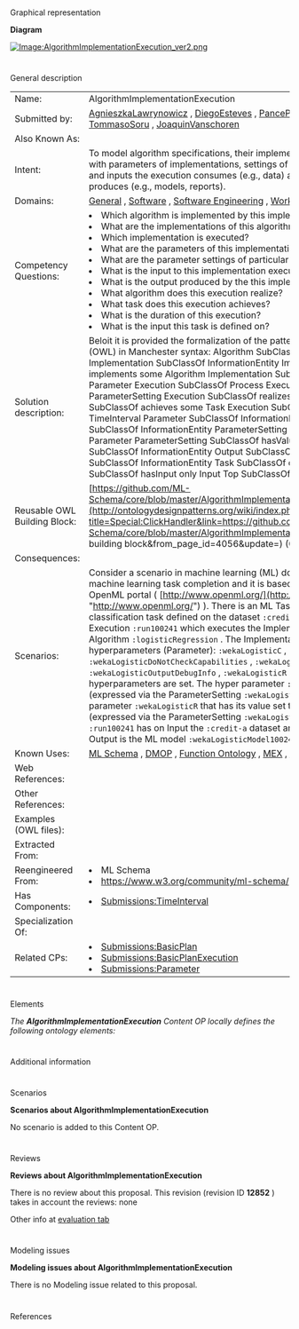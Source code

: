 # 

 Graphical representation



__Diagram__ 





[![Image:AlgorithmImplementationExecution_ver2.png](../images/2/2b/AlgorithmImplementationExecution_ver2.png)](../Image/AlgorithmImplementationExecution_ver2.png "Image:AlgorithmImplementationExecution_ver2.png")





# 

 General description




|  |  |
| --- | --- |
|  Name:  |  AlgorithmImplementationExecution  |
|  Submitted by:  | [AgnieszkaLawrynowicz](../User/AgnieszkaLawrynowicz "User:AgnieszkaLawrynowicz")  , [DiegoEsteves](http://ontologydesignpatterns.org/wiki/index.php?title=User:DiegoEsteves&action=edit&redlink=1 "User:DiegoEsteves (not yet written)")  , [PancePanov](http://ontologydesignpatterns.org/wiki/index.php?title=User:PancePanov&action=edit&redlink=1 "User:PancePanov (not yet written)")  , [SasoDzeroski](http://ontologydesignpatterns.org/wiki/index.php?title=User:SasoDzeroski&action=edit&redlink=1 "User:SasoDzeroski (not yet written)")  , [TommasoSoru](http://ontologydesignpatterns.org/wiki/index.php?title=User:TommasoSoru&action=edit&redlink=1 "User:TommasoSoru (not yet written)")  , [JoaquinVanschoren](http://ontologydesignpatterns.org/wiki/index.php?title=User:JoaquinVanschoren&action=edit&redlink=1 "User:JoaquinVanschoren (not yet written)")  |
|  Also Known As:  |  |
|  Intent:  |  To model algorithm specifications, their implementations and executions, together with parameters of implementations, settings of the parameters for the execution, and inputs the execution consumes (e.g., data) and outputs the execution produces (e.g., models, reports).  |
|  Domains:  | [General](../Community/General "Community:General")  , [Software](../Community/Software "Community:Software")  , [Software Engineering](../Community/Software_Engineering "Community:Software Engineering")  , [Workflow](../Community/Workflow "Community:Workflow")  |
|  Competency Questions:  | <li>       Which algorithm is implemented by this implementation?      </li><li>       What are the implementations of this algorithm?      </li><li>       Which implementation is executed?      </li><li>       What are the parameters of this implementation?      </li><li>       What are the parameter settings of particular parameters in this execution?      </li><li>       What is the input to this implementation execution?      </li><li>       What is the output produced by the this implementation execution?      </li><li>       What algorithm does this execution realize?      </li><li>       What task does this execution achieves?      </li><li>       What is the duration of this execution?      </li><li>       What is the input this task is defined on?      </li> |
|  Solution description:  |  Beloit it is provided the formalization of the pattern in the Web Ontology Language (OWL) in Manchester syntax:  Algorithm SubClassOf InformationEntity  Implementation SubClassOf InformationEntity  Implementation SubClassOf implements some Algorithm  Implementation SubClassOf hasParameter some Parameter  Execution SubClassOf Process  Execution SubClassOf hasInput some ParameterSetting  Execution SubClassOf realizes some Algorithm  Execution SubClassOf achieves some Task  Execution SubClassOf hasDuration some TimeInterval  Parameter SubClassOf InformationEntity  ParameterSetting SubClassOf InformationEntity  ParameterSetting SubClassOf specifiedBy some Parameter  ParameterSetting SubClassOf hasValue some rdfs:Literal  Input SubClassOf InformationEntity  Output SubClassOf InformationEntity  Task SubClassOf InformationEntity  Task SubClassOf definedOn some Input  Top SubClassOf hasInput only Input  Top SubClassOf hasOutput only Output  |
|  Reusable OWL Building Block:  | [https://github.com/ML-Schema/core/blob/master/AlgorithmImplementationExecution.owl](http://ontologydesignpatterns.org/wiki/index.php?title=Special:ClickHandler&link=https://github.com/ML-Schema/core/blob/master/AlgorithmImplementationExecution.owl&message=OWL building block&from_page_id=4056&update=)  (0)  |
|  Consequences:  |  |
|  Scenarios:  |  Consider a scenario in machine learning (ML) domain. The scenario deals with a machine learning task completion and it is based on an example derived from the OpenML portal ( [http://www.openml.org/](http://www.openml.org/ "http://www.openml.org/")  ).  There is an ML Task `:task29`  which is a supervised classification task defined on the dataset `:credit-a`  . This task is achieved by the Execution `:run100241`  which executes the Implementation `:wekaLogistic`  of the Algorithm `:logisticRegression`  .  The Implementation `:wekaLogistic`  has five hyperparameters (Parameter): `:wekaLogisticC`  , `:wekaLogisticDoNotCheckCapabilities`  , `:wekaLogisticM`  , `:wekaLogisticOutputDebugInfo`  , `:wekaLogisticR`  . The values of two of these hyperparameters are set. The hyper parameter `:wekaLogisticM`  has value set to -1 (expressed via the ParameterSetting `:wekaLogisticMSetting29`  ), and the hyper parameter `:wekaLogisticR`  that has its value set to `"1.0E-8"^^xsd:float`  (expressed via the ParameterSetting `:wekaLogisticRSetting29`  ).  The Execution `:run100241`  has on Input the `:credit-a`  dataset and the parameter settings and its Output is the ML model `:wekaLogisticModel100241`  .  |
|  Known Uses:  | [ML Schema](http://ML%20Schema "http://ML%20Schema")  , [DMOP](http://DMOP "http://DMOP")  , [Function Ontology](http://Function%20Ontology "http://Function%20Ontology")  , [MEX](http://MEX "http://MEX")  , [OBI](http://OBI "http://OBI")  , [OntoDM](http://OntoDM "http://OntoDM")  |
|  Web References:  |  |
|  Other References:  |  |
|  Examples (OWL files):  |  |
|  Extracted From:  |  |
|  Reengineered From:  | <li>       ML Schema      </li><li><a class="external free" href="https://www.w3.org/community/ml-schema/" rel="nofollow" title="https://www.w3.org/community/ml-schema/">        https://www.w3.org/community/ml-schema/       </a></li> |
|  Has Components:  | <li><a href="Submissions%253ATimeInterval.html" title="Submissions:TimeInterval">        Submissions:TimeInterval       </a></li> |
|  Specialization Of:  |  |
|  Related CPs:  | <li><a href="Submissions%253ABasicPlan.html" title="Submissions:BasicPlan">        Submissions:BasicPlan       </a></li><li><a href="Submissions%253ABasicPlanExecution.html" title="Submissions:BasicPlanExecution">        Submissions:BasicPlanExecution       </a></li><li><a href="Submissions%253AParameter.html" title="Submissions:Parameter">        Submissions:Parameter       </a></li> |



  





# 

 Elements



_The
 __AlgorithmImplementationExecution__ 
 Content OP locally defines the following ontology elements:_ 




# 

 Additional information



# 

 Scenarios




__Scenarios about AlgorithmImplementationExecution__ 


 No scenario is added to this Content OP.
 




# 

 Reviews




__Reviews about AlgorithmImplementationExecution__ 


 There is no review about this proposal.
This revision (revision ID
 __12852__ 
 ) takes in account the reviews: none
 



 Other info at
 [evaluation tab](http://ontologydesignpatterns.org/wiki/index.php?title=Submissions:AlgorithmImplementationExecution&action=evaluation "http://ontologydesignpatterns.org/wiki/index.php?title=Submissions:AlgorithmImplementationExecution&action=evaluation") 





  





# 

 Modeling issues




__Modeling issues about AlgorithmImplementationExecution__ 


 There is no Modeling issue related to this proposal.
 




  





# 

 References